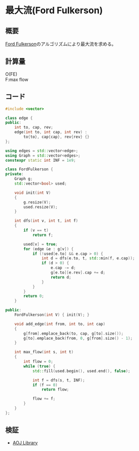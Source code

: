 # 最大流(Ford Fulkerson)
## 概要
[Ford Fulkerson](https://en.wikipedia.org/wiki/Ford%E2%80%93Fulkerson_algorithm)のアルゴリズムにより最大流を求める。

## 計算量
O(FE)  
F:max flow

## コード
```cpp
#include <vector>

class edge {
public:
    int to, cap, rev;
    edge(int to, int cap, int rev) :
        to{to}, cap{cap}, rev{rev} {}
};

using edges = std::vector<edge>;
using Graph = std::vector<edges>;
constexpr static int INF = 1e9;

class FordFulkerson {
private:
    Graph g;
    std::vector<bool> used;

    void init(int V)
    {
        g.resize(V);
        used.resize(V);
    }

    int dfs(int v, int t, int f)
    {
        if (v == t)
            return f;

        used[v] = true;
        for (edge &e : g[v]) {
            if (!used[e.to] && e.cap > 0) {
                int d = dfs(e.to, t, std::min(f, e.cap));
                if (d > 0) {
                    e.cap -= d;
                    g[e.to][e.rev].cap += d;
                    return d;
                }
            }
        }
        return 0;
    }

public:
    FordFulkerson(int V) { init(V); }

    void add_edge(int from, int to, int cap)
    {
        g[from].emplace_back(to, cap, g[to].size());
        g[to].emplace_back(from, 0, g[from].size() - 1);
    }

    int max_flow(int s, int t)
    {
        int flow = 0;
        while (true) {
            std::fill(used.begin(), used.end(), false);

            int f = dfs(s, t, INF);
            if (f == 0)
                return flow;

            flow += f;
        }
    }
};
```

## 検証
- [AOJ Library](https://onlinejudge.u-aizu.ac.jp/courses/library/5/GRL/all/GRL_6_A)